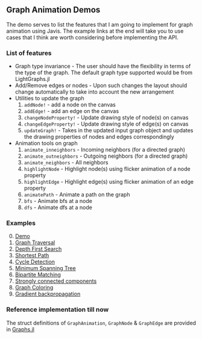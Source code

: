## Graph Animation Demos

The demo serves to list the features that I am going to implement for graph animation using Javis. The example links at the end will take you to use cases that I think are worth considering before implementing the API.

### List of features

* Graph type invariance - The user should have the flexibility in terms of the type of the graph. The default graph type supported would be from LightGraphs.jl
* Add/Remove edges or nodes - Upon such changes the layout should change automatically to take into account the new arrangement
* Utilities to update the graph
    1. `addNode!` - add a node on the canvas
    2. `addEdge!` - add an edge on the canvas
    3. `changeNodeProperty!` - Update drawing style of node(s) on canvas
    4. `changeEdgeProperty!` - Update drawing style of edge(s) on canvas
    5. `updateGraph!` - Takes in the updated input graph object and updates the drawing properties of nodes and edges correspondingly
* Animation tools on graph
    1. `animate_inneighbors` - Incoming neighbors (for a directed graph)
    2. `animate_outneighbors` - Outgoing neighbors (for a directed graph)
    3. `animate_neighbors` - All neighbors
    4. `highlightNode` - Highlight node(s) using flicker animation of a node property
    5. `highlightEdge` - Highlight edge(s) using flicker animation of an edge property
    6. `animatePath` - Animate a path on the graph
    7. `bfs` - Animate bfs at a node
    8. `dfs` - Animate dfs at a node

### Examples

0. [Demo](demo.jl)
1. [Graph Traversal](example1.md)
2. [Depth First Search](example2.md)
2. [Shortest Path](example3.md)
3. [Cycle Detection]()
4. [Minimum Spanning Tree]()
5. [Bipartite Matching]()
6. [Strongly connected components]()
7. [Graph Coloring]()
8. [Gradient backpropagation]()

### Reference implementation till now

The struct definitions of `GraphAnimation`, `GraphNode` & `GraphEdge` are provided in [Graphs.jl](../../src/structs/Graphs.jl)